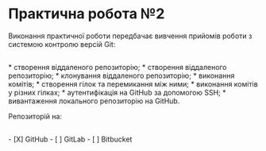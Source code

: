 # Практична робота №2

<p style="padding-bottom: 15px"> Виконання практичної роботи передбачає вивчення прийомів роботи з системою контролю версій Git: </p>
* створення віддаленого репозиторію;
* створення віддаленого репозиторію;
* клонування віддаленого репозиторію;
* виконання комітів;
* створення гілок та перемикання між ними;
* виконання комітів у різних гілках;
* аутентифікація на GitHub за допомогою SSH;
* вивантаження локального репозиторію на GitHub.
<p style="padding-bottom: 15px"> Репозиторій на: </p>
- [X] GitHub
- [ ] GitLab
- [ ] Bitbucket
